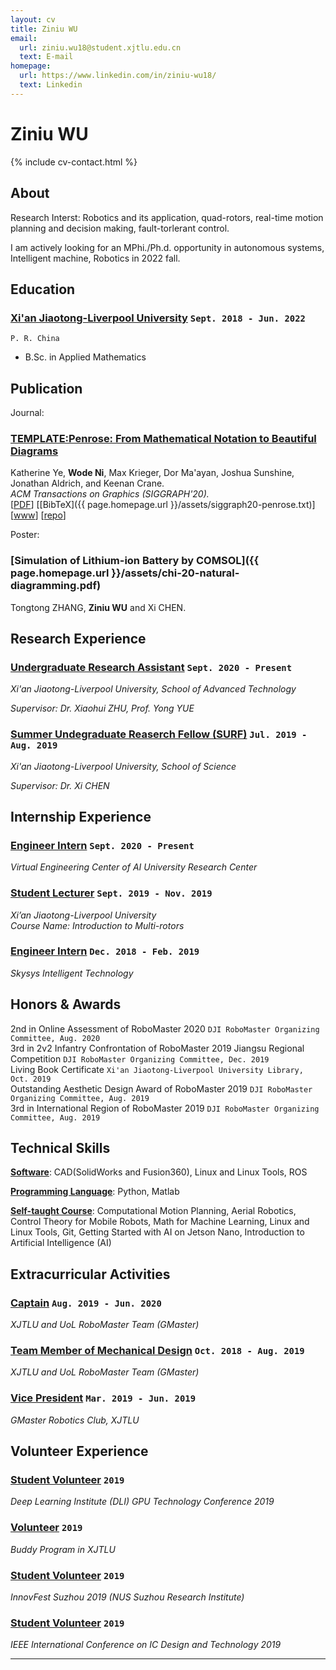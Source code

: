 ```yaml
---
layout: cv
title: Ziniu WU
email:
  url: ziniu.wu18@student.xjtlu.edu.cn
  text: E-mail
homepage:
  url: https://www.linkedin.com/in/ziniu-wu18/
  text: Linkedin
---
```


# Ziniu **WU**

<!--
include contact information from the front matter
Supported arguments:
    - homepage: url, text
    - phone
    - email
-->

{% include cv-contact.html %}

## About

Research Interst: Robotics and its application, quad-rotors, real-time motion planning and decision making, fault-torlerant control. 

I am actively looking for an MPhi./Ph.d. opportunity in autonomous systems, Intelligent machine, Robotics in 2022 fall.

## Education

### [**Xi'an Jiaotong-Liverpool University**](https://www.xjtlu.edu.cn/en) `Sept. 2018 - Jun. 2022`

```
P. R. China
```

- B.Sc. in Applied Mathematics


## Publication

Journal:

### [**TEMPLATE:Penrose: From Mathematical Notation to Beautiful Diagrams**](http://penrose.ink/media/Penrose_SIGGRAPH2020.pdf)
Katherine Ye, **Wode Ni**, Max Krieger, Dor Ma'ayan, Joshua Sunshine, Jonathan Aldrich, and Keenan Crane.<br> 
_ACM Transactions on Graphics (SIGGRAPH'20)._<br>
[[PDF](http://penrose.ink/media/Penrose_SIGGRAPH2020.pdf)]
[[BibTeX]({{ page.homepage.url }}/assets/siggraph20-penrose.txt)]
[[www](http://penrose.ink/siggraph20.html)]
[[repo](https://github.com/penrose/penrose)]

Poster:

### [**Simulation of Lithium-ion Battery by COMSOL**]({{ page.homepage.url }}/assets/chi-20-natural-diagramming.pdf)

Tongtong ZHANG, **Ziniu WU** and Xi CHEN.<br>

## Research Experience

### [**Undergraduate Research Assistant**]() `Sept. 2020 - Present`

_Xi'an Jiaotong-Liverpool University, School of Advanced Technology_<br>

_Supervisor: Dr. Xiaohui ZHU, Prof. Yong YUE_<br>

### [**Summer Undegraduate Reaserch Fellow (SURF)**]() `Jul. 2019 - Aug. 2019`

_Xi'an Jiaotong-Liverpool University, School of Science_<br>

_Supervisor: Dr. Xi CHEN_<br>

## Internship Experience

### [**Engineer Intern**]() `Sept. 2020 - Present`

_Virtual Engineering Center of AI University Research Center_<br>

### [**Student Lecturer**]() `Sept. 2019 - Nov. 2019`

_Xi’an Jiaotong-Liverpool University_<br>
_Course Name: Introduction to Multi-rotors_<br>

### [**Engineer Intern**]() `Dec. 2018 - Feb. 2019`

_Skysys Intelligent Technology_<br>



## Honors & Awards

2nd in Online Assessment of RoboMaster 2020 `DJI RoboMaster Organizing Committee, Aug. 2020` <br>
3rd in 2v2 Infantry Confrontation of RoboMaster 2019 Jiangsu Regional Competition `DJI RoboMaster Organizing Committee, Dec. 2019` <br>
Living Book Certificate `Xi'an Jiaotong-Liverpool University Library, Oct. 2019` <br>
Outstanding Aesthetic Design Award of RoboMaster 2019 `DJI RoboMaster Organizing Committee, Aug. 2019` <br>
3rd in International Region of RoboMaster 2019 `DJI RoboMaster Organizing Committee, Aug. 2019` <br>

## Technical Skills

[**Software**](): CAD(SolidWorks and Fusion360), Linux and Linux Tools, ROS

[**Programming Language**](): Python, Matlab

[**Self-taught Course**](): Computational Motion Planning, Aerial Robotics, Control Theory for Mobile Robots, Math for Machine Learning, Linux and Linux Tools, Git, Getting Started with AI on Jetson Nano, Introduction to Artificial Intelligence (AI)

## Extracurricular Activities

### [**Captain**]() `Aug. 2019 - Jun. 2020`

_XJTLU and UoL RoboMaster Team (GMaster)_<br>

### [**Team Member of Mechanical Design**]() `Oct. 2018 - Aug. 2019`

_XJTLU and UoL RoboMaster Team (GMaster)_<br>

### [**Vice President**]() `Mar. 2019 - Jun. 2019`

_GMaster Robotics Club, XJTLU_<br>


## Volunteer Experience

### [**Student Volunteer**]() `2019`

_Deep Learning Institute (DLI) GPU Technology Conference 2019_<br>

### [**Volunteer**]() `2019`

_Buddy Program in XJTLU_<br>

### [**Student Volunteer**]() `2019`

_InnovFest Suzhou 2019 (NUS Suzhou Research Institute)_<br>

### [**Student Volunteer**]() `2019`

_IEEE International Conference on IC Design and Technology 2019_<br>

---

<!-- ### Footer

Last updated: Mar. 2021 -->

